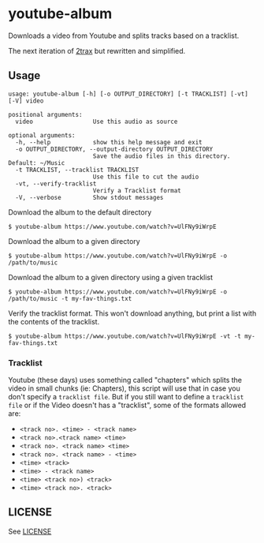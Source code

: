 # youtube-album

Downloads a video from Youtube and splits tracks based on a tracklist.

The next iteration of [2trax](https://github.com/lvm/2trax) but rewritten and simplified.

## Usage

```
usage: youtube-album [-h] [-o OUTPUT_DIRECTORY] [-t TRACKLIST] [-vt] [-V] video

positional arguments:
  video                 Use this audio as source

optional arguments:
  -h, --help            show this help message and exit
  -o OUTPUT_DIRECTORY, --output-directory OUTPUT_DIRECTORY
                        Save the audio files in this directory. Default: ~/Music
  -t TRACKLIST, --tracklist TRACKLIST
                        Use this file to cut the audio
  -vt, --verify-tracklist
                        Verify a Tracklist format
  -V, --verbose         Show stdout messages

```

Download the album to the default directory

```
$ youtube-album https://www.youtube.com/watch?v=UlFNy9iWrpE
```

Download the album to a  given directory

```
$ youtube-album https://www.youtube.com/watch?v=UlFNy9iWrpE -o /path/to/music
```

Download the album to a given directory using a given tracklist

```
$ youtube-album https://www.youtube.com/watch?v=UlFNy9iWrpE -o /path/to/music -t my-fav-things.txt
```

Verify the tracklist format. This won't download anything, but print a list with the contents of the tracklist.

```
$ youtube-album https://www.youtube.com/watch?v=UlFNy9iWrpE -vt -t my-fav-things.txt
```


### Tracklist

Youtube (these days) uses something called "chapters" which splits the video in small chunks (ie: Chapters), this script will use that in case you don't specify a `tracklist file`. But if you still want to define a `tracklist file` or if the Video doesn't has a "tracklist", some of the formats allowed are:

* `<track no>. <time> - <track name>`
* `<track no>.<track name> <time>`
* `<track no>. <track name> <time>`
* `<track no>. <track name> - <time>`
* `<time> <track>`
* `<time> - <track name>`
* `<time> <track no>) <track>`
* `<time> <track no>. <track>`

## LICENSE 

See [LICENSE](LICENSE)
